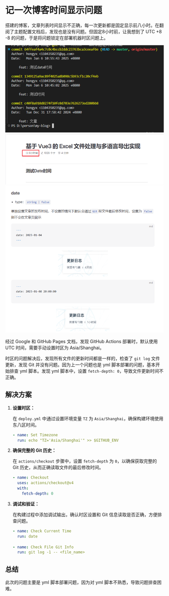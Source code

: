 # 记一次博客时间显示问题

搭建的博客，文章列表时间显示不正确，每一次更新都是固定显示前八小时。在翻阅了主题配置文档后，发现也是没有问题。但固定8小时前，让我想到了 UTC +8 -8 的问题，于是将问题锁定在部署机器时区问题上。

![Excel Image](../public/assets/vlog_1.png)
![Excel Image](../public/assets/vlog_2.png)
![Excel Image](../public/assets/vlog_3.png)

经过 Google 和 GitHub Pages 文档，发现 GitHub Actions 部署时，默认使用 UTC 时间，需要手动设置时区为 Asia/Shanghai。

时区的问题解决后，发现所有文件的更新时间都是一样的，检查了 `git log` 文件更新，发现 Git 并没有问题。因为上一个问题也是 yml 脚本部署的问题，基本开始排查 yml 脚本。发现 yml 脚本中，设置 `fetch-depth: 0`，导致文件更新时间不正确。

## 解决方案

1. **设置时区：**

   在 `deploy.yml` 中通过设置环境变量 `TZ` 为 `Asia/Shanghai`，确保构建环境使用东八区时间。

   ```yaml
   - name: Set Timezone
     run: echo "TZ='Asia/Shanghai'" >> $GITHUB_ENV
   ```

2. **确保完整的 Git 历史：**

   在 `actions/checkout` 步骤中，设置 `fetch-depth` 为 `0`，以确保获取完整的 Git 历史，从而正确读取文件的最后修改时间。

   ```yaml
   - name: Checkout
     uses: actions/checkout@v4
     with:
       fetch-depth: 0
   ```

3. **调试和验证：**

   在构建过程中添加调试输出，确认时区设置和 Git 信息读取是否正确，方便排查问题。

   ```yaml
   - name: Check Current Time
     run: date

   - name: Check File Git Info
     run: git log -1 -- <file_name>
   ```

## 总结

此次的问题主要是 yml 脚本部署问题，因为对 yml 脚本不熟悉，导致问题排查困难。